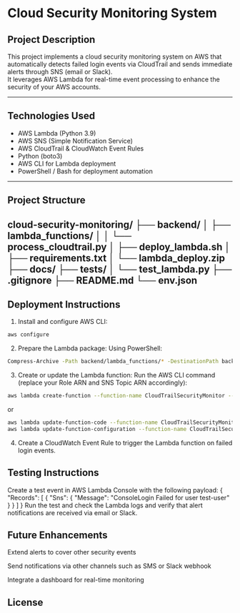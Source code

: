 # Cloud Security Monitoring System

## Project Description

This project implements a cloud security monitoring system on AWS that automatically detects failed login events via CloudTrail and sends immediate alerts through SNS (email or Slack).  
It leverages AWS Lambda for real-time event processing to enhance the security of your AWS accounts.

---

## Technologies Used

- AWS Lambda (Python 3.9)  
- AWS SNS (Simple Notification Service)  
- AWS CloudTrail & CloudWatch Event Rules  
- Python (boto3)  
- AWS CLI for Lambda deployment  
- PowerShell / Bash for deployment automation

---
## Project Structure
cloud-security-monitoring/
├── backend/
│ ├── lambda_functions/
│ │ └── process_cloudtrail.py
│ ├── deploy_lambda.sh
│ ├── requirements.txt
│ └── lambda_deploy.zip
├── docs/
├── tests/
│ └── test_lambda.py
├── .gitignore
├── README.md
└── env.json
---

## Deployment Instructions

1. Install and configure AWS CLI:

```bash
aws configure
```

2. Prepare the Lambda package:
   Using PowerShell:
```bash
Compress-Archive -Path backend/lambda_functions/* -DestinationPath backend/lambda_deploy.zip -Force
```

3. Create or update the Lambda function:
   Run the AWS CLI command (replace your Role ARN and SNS Topic ARN accordingly):
```bash
aws lambda create-function --function-name CloudTrailSecurityMonitor --runtime python3.9 --role arn:aws:iam::<ACCOUNT_ID>:role/<LAMBDA_ROLE> --handler process_cloudtrail.lambda_handler --zip-file fileb://backend/lambda_deploy.zip --environment file://env.json
```
or
```bash
aws lambda update-function-code --function-name CloudTrailSecurityMonitor --zip-file fileb://backend/lambda_deploy.zip
aws lambda update-function-configuration --function-name CloudTrailSecurityMonitor --e
```

4. Create a CloudWatch Event Rule to trigger the Lambda function on failed login events.

## Testing Instructions
Create a test event in AWS Lambda Console with the following payload:
{
  "Records": [
    {
      "Sns": {
        "Message": "ConsoleLogin Failed for user test-user"
      }
    }
  ]
}
Run the test and check the Lambda logs and verify that alert notifications are received via email or Slack.

## Future Enhancements
Extend alerts to cover other security events

Send notifications via other channels such as SMS or Slack webhook

Integrate a dashboard for real-time monitoring

## License



